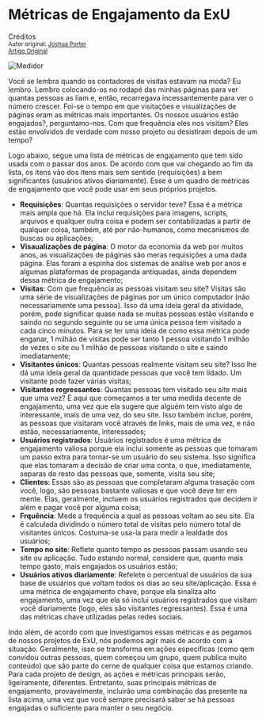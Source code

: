 Métricas de Engajamento da ExU
==============================
Créditos<br/>
<small>Autor original: [Joshua Porter](http://52weeksofux.com/)<br/>[Artigo Original](http://52weeksofux.com/post/548149897/ux-engagement-metrics)</small>

![Medidor](http://media.tumblr.com/tumblr_l1ecca65vL1qz8ohs.jpg "Medidor")

Você se lembra quando os contadores de visitas estavam na moda? Eu lembro. Lembro colocando-os no rodapé das minhas páginas para ver quantas pessoas as liam e, então, recarregava incessantemente para ver o número crescer. Foi-se o tempo em que visitações e visualizações de páginas eram as métricas mais importantes. Os nossos usuários estão engajados?, perguntamo-nos. Com que frequência eles nos visitam? Eles estão envolvidos de verdade com nosso projeto ou desistiram depois de um tempo?

Logo abaixo, segue uma lista de métricas de engajamento que tem sido usada com o passar dos anos. De acordo com que vai chegando ao fim da lista, os itens vão dos itens mais sem sentido (requisições) a bem significantes (usuários ativos diariamente). Esse é um quadro de métricas de engajamento que você pode usar em seus próprios projetos.

- **Requisições**: Quantas requisições o servidor teve? Essa é a métrica mais ampla que há. Ela inclui requisições para imagens, scripts, arquivos e qualquer outra coisa e podem ser contabilizadas a partir de qualquer coisa, também, até por não-humanos, como mecanismos de buscas ou aplicações;
- **Visaualizações de página**: O motor da economia da web por muitos anos, as visualizações de páginas são meras requisições a uma dada página. Elas foram a espinha dos sistemas de análise web por anos e algumas plataformas de propaganda antiquadas, ainda dependem dessa métrica de engajamento;
- **Visitas**: Com que frequência as pessoas visitam seu site? Visitas são uma série de visualizações de páginas por um único computador (não necessariamente uma pessoa). Isso dá uma ideia geral da atividade, porém, pode significar quase nada se muitas pessoas estão visitando e saindo no segundo seguinte ou se uma única pessoa tem visitado a cada cinco minutos. Para se ter uma ideia de como essa métrica pode enganar, 1 milhão de visitas pode ser tanto 1 pessoa visitando 1 milhão de vezes o site ou 1 milhão de pessoas visitando o site e saindo imediatamente;
- **Visitantes únicos**: Quantas pessoas realmente visitam seu site? Isso lhe dá uma ideia geral da quantidade pessoas que você tem lidado. Um visitante pode fazer várias visitas;
- **Visitantes regressantes**: Quantas pessoas tem visitado seu site mais que uma vez? É aqui que começamos a ter uma medida decente de engajamento, uma vez que ela sugere que alguém tem visto algo de interessante, mais de uma vez, do seu site. Isso também inclue, porém, as pessoas que visitaram você através de links, mais de uma vez, e não estão, necessariamente, interessados;
- **Usuários registrados**: Usuários registrados é uma métrica de engajamento valiosa porque ela inclui somente as pessoas que tomaram um passo extra para tornar-se um usuário do seu sistema. Isso significa que elas tomaram a decisão de criar uma conta, o que, imediatamente, separas do resto das pessoas que, somente, visita seu site;
- **Clientes**: Essas são as pessoas que completaram alguma trasação com você, logo, são pessoas bastante valiosas e que você deve ter em mente. Elas, geralmente, incluem os usuários registrados que decidem ir além e pagar você por alguma coisa;
- **Frquência**: Mede a frequência a qual as pessoas voltam ao seu site. Ela é calculada dividindo o número total de visitas pelo número total de visitantes únicos. Costuma-se usa-la para medir a lealdade dos usuários;
- **Tempo no site**: Reflete quanto tempo as pessoas passam usando seu site ou aplicação. Tudo estando normal, considere que, quanto mais tempo gasto, mais engajados os usuários estão;
- **Usuários ativos diariamente**: Refelete o percentual de usuários da sua base de usuários que voltam todos os dias ao seu site/aplicação. Essa é uma métrica de engajamento chave, porque ela sinaliza alto engajamento, uma vez que ela só inclui usuários registrados que visitam você diariamente (logo, eles são visitantes regressantes). Essa é uma das métricas chave utilizadas pelas redes sociais.

Indo além, de acordo com que investigamos essas métricas e as pegamos de nossos projetos de ExU, nós podemos agir mais de acordo com a situação. Geralmente, isso se transforma em ações específicas (como qem convidou outras pessoas, quem começou um grupo, quem publica muito conteúdo) que são parte do cerne de qualquer coisa que estamos criando. Para cada projeto de design, as ações e métricas principais serão, ligeiramente, diferentes. Entretanto, suas principais métricas de engajamento, provavelmente, incluirão uma combinação das presente na lista acima, uma vez que você sempre precisará saber se há pessoas engajadas o suficiente para manter o seu negócio.
